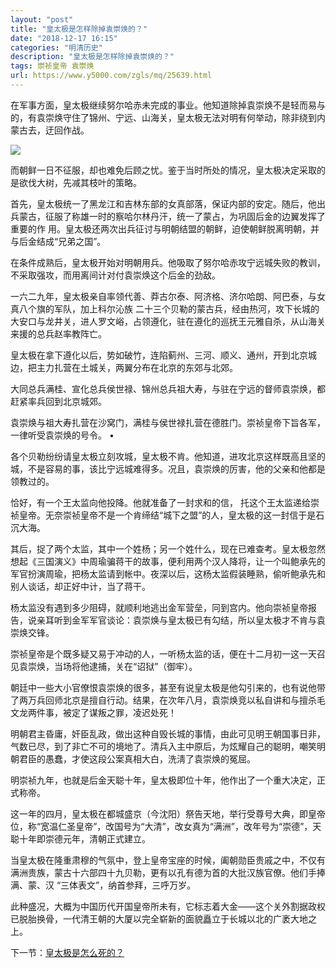 ```yaml
---
layout: "post"
title: "皇太极是怎样除掉袁崇焕的？"
date: "2018-12-17 16:15"
categories: "明清历史"
description: "皇太极是怎样除掉袁崇焕的？"
tags: 崇祯皇帝 袁崇焕
url: https://www.y5000.com/zgls/mq/25639.html
---
```






在军事方面，皇太极继续努尔哈赤未完成的事业。他知道除掉袁崇焕不是轻而易与的，有袁崇焕守住了锦州、宁远、山海关，皇太极无法对明有何举动，除非绕到内蒙古去，迂回作战。

![](https://img.y5000.com/uploads/allimg/170919/13-1F91915492A35.jpg)

而朝鲜一日不征服，却也难免后顾之忧。鉴于当时所处的情况，皇太极决定采取的是欲伐大树，先减其枝叶的策略。

首先，皇太极统一了黑龙江和吉林东部的女真部落，保证内部的安定。随后，他出兵蒙古，征服了称雄一时的察哈尔林丹汗，统一了蒙占，为巩固后金的边翼发挥了重要的作
用。皇太极还两次出兵征讨与明朝结盟的朝鲜，迫使朝鲜脱离明朝，并与后金结成“兄弟之国”。

在条件成熟后，皇太极开始对明朝用兵。他吸取了努尔哈赤攻宁远城失败的教训，不采取强攻，而用离间计对付袁崇焕这个后金的劲敌。

一六二九年，皇太极亲自率领代善、莽古尔泰、阿济格、济尔哈朗、阿巴泰，与女真八个旗的军队，加上科尔沁族
二十三个贝勒的蒙古兵，经由热河，攻下长城的大安口与龙井关，进人罗文峪，占领遵化，驻在遵化的巡抚王元雅自杀，从山海关来援的总兵赵率教阵亡。

皇太极在拿下遵化以后，势如破竹，连陷蓟州、三河、顺义、通州，开到北京城边，把主力扎营在土城关，两翼分布在北京的东郊与北郊。

大同总兵满桂、宣化总兵侯世禄、锦州总兵祖大寿，与驻在宁远的督师袁崇焕，都赶紧率兵回到北京城郊。

袁崇焕与祖大寿扎营在沙窝门，满桂与侯世禄扎营在德胜门。崇祯皇帝下旨各军，一律听受袁崇焕的号令。 •

各个贝勒纷纷请皇太极立刻攻城，皇太极不肯。他知道，进攻北京这样既高且坚的城，不是容易的事，该比宁远城难得多。况且，袁崇焕的厉害，他的父亲和他都是领教过的。

恰好，有一个王太监向他投降。他就准备了一封求和的信， 托这个王太监递给崇祯皇帝。无奈崇祯皇帝不是一个肯缔结“城下之盟”的人，皇太极的这一封信于是石沉大海。

其后，捉了两个太监，其中一个姓杨；另一个姓什么，现在已难查考。皇太极忽然想起《三国演义》中周瑜骗蒋干的故事，便利用两个汉人降将，让一个叫鲍承先的军官扮演周瑜，把杨太监请到帐中。夜深以后，这杨太监假装睡熟，偷听鲍承先和别人谈话，却正好中计，当了蒋干。

杨太监没有遇到多少阻碍，就顺利地逃出金军营垒，冋到宫内。他向崇祯皇帝报告，说亲耳听到金军军官谈论：袁崇焕与皇太极已有勾结，所以皇太极才不肯与袁崇焕交锋。

崇祯皇帝是个既多疑又易于冲动的人，一听杨太监的话，便在十二月初一这一天召见袁崇焕，当场将他逮捕，关在“诏狱”（御牢）。

朝廷中一些大小官僚恨袁崇焕的很多，甚至有说皇太极是他勾引来的，也有说他带了两万兵回师北京是擅自行动。结果，在次年八月，袁崇焕竞以私自讲和与擅杀毛文龙两件事，被定了谋叛之罪，凌迟处死！

明朝君主昏庸，奸臣乱政，做出这种自毁长城的事情，由此可见明王朝国事日非，气数已尽，到了非亡不可的境地了。清兵入主中原后，为炫耀自己的聪明，嘲笑明朝君臣的愚蠢，才使这段公案真相大白，洗淸了袁崇焕的冤屈。

明崇祯九年，也就是后金天聪十年，皇太极即位十年，他作出了一个重大决定，正式称帝。

这一年的四月，皇太极在都城盛京（今沈阳）祭告天地，举行受尊号大典，即皇帝位，称“宽温仁圣皇帝”，改国号为“大清”，改女真为“满洲”，改年号为“崇德”，天聪十年即崇德元年，清朝正式建立。

当皇太极在隆重肃穆的气氛中，登上皇帝宝座的时候，阖朝勋臣贵戚之中，不仅有满洲贵族，蒙古十六部四十九贝勒，更有以孔有德为首的大批汉族官僚。他们手捧满、蒙、汉
“三体表文”，纳首参拜，三呼万岁。

此种盛况，大概为中国历代开国皇帝所未有，它标志着大金——这个关外割据政权已脱胎换骨，一代清王朝的大厦以完全崭新的面貌矗立于长城以北的广袤大地之上。

下一节：[皇太极是怎么死的？](https://www.y5000.com/zgls/mq/25640.html)

